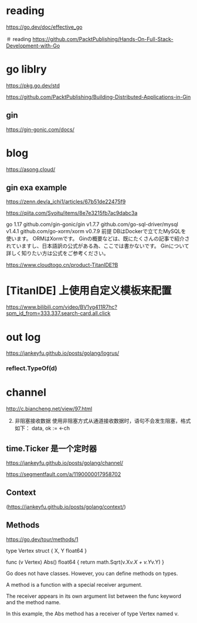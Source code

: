 # reading
https://go.dev/doc/effective_go

＃ reading
https://github.com/PacktPublishing/Hands-On-Full-Stack-Development-with-Go

# go liblry
https://pkg.go.dev/std


https://github.com/PacktPublishing/Building-Distributed-Applications-in-Gin
## gin
https://gin-gonic.com/docs/

# blog
https://asong.cloud/

## gin exa example
https://zenn.dev/a_ichi1/articles/67b51de22475f9

https://qiita.com/Syoitu/items/8e7e3215fb7ac9dabc3a

go 1.17
github.com/gin-gonic/gin v1.7.7
github.com/go-sql-driver/mysql v1.4.1
github.com/go-xorm/xorm v0.7.9
前提
DBはDockerで立てたMySQLを使います。
ORMはXormです。
Ginの概要などは、既にたくさんの記事で紹介されていますし、日本語訳の公式がある為、ここでは書かないです。
Ginについて詳しく知りたい方は公式をご参考ください。


https://www.cloudtogo.cn/product-TitanIDE?B

# [TitanIDE] 上使用自定义模板来配置
https://www.bilibili.com/video/BV1yg411R7hc?spm_id_from=333.337.search-card.all.click

# out log 
https://jankeyfu.github.io/posts/golang/logrus/


### reflect.TypeOf(d)

# channel
http://c.biancheng.net/view/97.html

2) 非阻塞接收数据
使用非阻塞方式从通道接收数据时，语句不会发生阻塞，格式如下：
data, ok := <-ch

## time.Ticker 是一个定时器
https://jankeyfu.github.io/posts/golang/channel/

https://segmentfault.com/a/1190000017958702


## Context
(https://jankeyfu.github.io/posts/golang/context/)


## Methods
https://go.dev/tour/methods/1

type Vertex struct {
	X, Y float64
}

func (v Vertex) Abs() float64 {
	return math.Sqrt(v.X*v.X + v.Y*v.Y)
}

Go does not have classes. However, you can define methods on types.

A method is a function with a special receiver argument.

The receiver appears in its own argument list between the func keyword and the method name.

In this example, the Abs method has a receiver of type Vertex named v.
